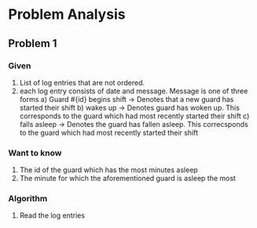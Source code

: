# Problem Analysis

## Problem 1

### Given
1) List of log entries that are not ordered.
2) each log entry consists of date and message. Message is one of three forms
    a) Guard #{id} begins shift -> Denotes that a new guard has started their shift
    b) wakes up -> Denotes guard has woken up. This corresponds to the guard which had most recently started their shift
    c) falls asleep -> Denotes the guard has fallen asleep. This correcsponds to the guard which had most recently started their shift

### Want to know
1) The id of the guard which has the most minutes asleep
2) The minute for which the aforementioned guard is asleep the most

### Algorithm
1) Read the log entries 
